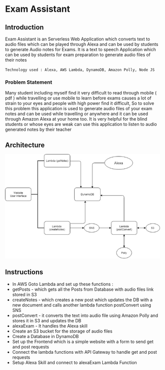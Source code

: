 # Exam Assistant

## Introduction

Exam Assistant is an Serverless Web Application which converts text to audio files which can be played through Alexa and can be used by students to generate Audio notes for Exams. It is a text to speech Application which can be used by students for exam preparation to generate audio files of their notes

`Technology used : Alexa, AWS Lambda, DynamoDB, Amazon Polly, Node JS`

### Problem Statement 

Many student including myself find it very difficult to read through mobile ( pdf ) while travelling or use mobile to learn before exams causes a lot of strain to your eyes and people with high power find it difficult, So to solve this problem this application is used to generate audio files of your exam notes and can be used while travelling or anywhere and it can be used through Amazon Alexa at your home too.
It is very helpful for the blind students or whose eyes are weak can use this application to listen to audio generated notes by their teacher

## Architecture

![Architecture](https://github.com/Ash-D23/Exam-Assistant/blob/master/Screenshots/Exam%20Assistant.jpg)

## Instructions

* In AWS Goto Lambda and set up these functions : 
* getPosts - which gets all the Posts from Database with audio files link stored in S3
* createNotes - which creates a new post which updates the DB with a new document and calls another lambda function postConvert using SNS
* postConvert - it converts the text into audio file using Amazon Polly and stores it in S3 and updates the DB
* alexaExam - It handles the Alexa skill 
* Create an S3 bucket for the storage of audio files
* Create a Database in DynamoDB
* Set up the Frontend which is a simple website with a form to send get and post requests
* Connect the lambda functions with API Gateway to handle get and post requests 
* Setup Alexa Skill and connect to alexaExam Lambda Function